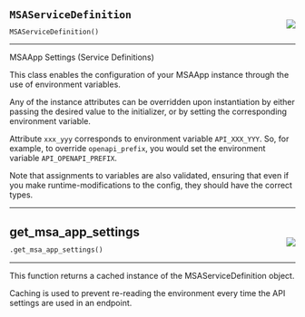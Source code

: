 #



## `MSAServiceDefinition`
<p align="right" style="margin-top:-20px;margin-bottom:-15px;"><a href="https://github.com/swelcker/U2D_MSA_SDK/tree/0.0.7/u2d_msa_sdk/models/service.py/#L13"><img src="https://img.shields.io/badge/-source-cccccc?style=flat&logo=github"></a></p>

```python
MSAServiceDefinition()
```


---
MSAApp Settings (Service Definitions)

This class enables the configuration of your MSAApp instance through the use of environment variables.

Any of the instance attributes can be overridden upon instantiation by either passing the desired value to the
initializer, or by setting the corresponding environment variable.

Attribute `xxx_yyy` corresponds to environment variable `API_XXX_YYY`. So, for example, to override
`openapi_prefix`, you would set the environment variable `API_OPENAPI_PREFIX`.

Note that assignments to variables are also validated, ensuring that even if you make runtime-modifications
to the config, they should have the correct types.

----



## get_msa_app_settings
<p align="right" style="margin-top:-20px;margin-bottom:-15px;"><a href="https://github.com/swelcker/U2D_MSA_SDK/tree/0.0.7/u2d_msa_sdk/models/service.py/#L93"><img src="https://img.shields.io/badge/-source-cccccc?style=flat&logo=github"></a></p>

```python
.get_msa_app_settings()
```

---
This function returns a cached instance of the MSAServiceDefinition object.

Caching is used to prevent re-reading the environment every time the API settings are used in an endpoint.
